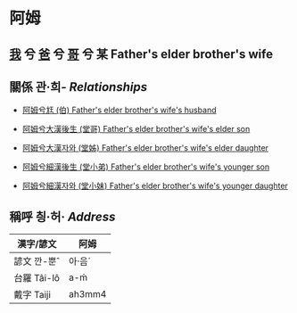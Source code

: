# 阿姆
## [我](member1.md) 兮 [爸](member2.md) 兮 [哥](member10.md) 兮 某 Father's elder brother's wife

## 關係 관·희- _Relationships_

- [阿姆兮尪 (伯) Father's elder brother's wife's husband](member10.md)

- [阿姆兮大漢後生 (堂哥) Father's elder brother's wife's elder son](member35.md)

- [阿姆兮大漢자와 (堂姊) Father's elder brother's wife's elder daughter](member36.md)

- [阿姆兮細漢後生 (堂小弟) Father's elder brother's wife's younger son](member37.md)

- [阿姆兮細漢자와 (堂小妹) Father's elder brother's wife's younger daughter](member38.md)



## 稱呼 칑·허· _Address_

漢字/諺文 | 阿姆
--- | ---
諺文 깐-뿐ˆ | 아·음ˊ
台羅 Tâi-lô | a-ḿ
戴字 Taiji | ah3mm4


